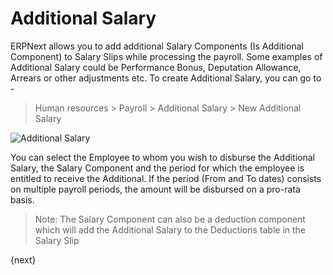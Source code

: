 <!-- add-breadcrumbs -->
# Additional Salary

ERPNext allows you to add additional Salary Components (Is Additional Component) to Salary Slips while processing the payroll. Some examples of Additional Salary could be Performance Bonus, Deputation Allowance, Arrears or other adjustments etc. To create Additional Salary, you can go to -

> Human resources > Payroll > Additional Salary > New Additional Salary

<img class="screenshot" alt="Additional Salary" src="{{docs_base_url}}/assets/img/human-resources/additional-salary.png">

You can select the Employee to whom you wish to disburse the Additional Salary, the Salary Component and the period for which the employee is entitled to receive the Additional. If the period (From and To dates) consists on multiple payroll periods, the amount will be disbursed on a pro-rata basis.

> Note: The Salary Component can also be a deduction component which will add the Additional Salary to the Deductions table in the Salary Slip

{next}
